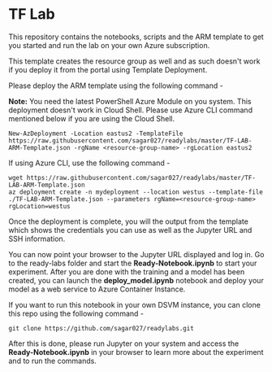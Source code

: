 # TF Lab

This repository contains the notebooks, scripts and the ARM template to get you started and run the lab on your own Azure subscription.

This template creates the resource group as well and as such doesn't work if you deploy it from the portal using Template Deployment.

Please deploy the ARM template using the following command -

**Note:** You need the latest PowerShell Azure Module on you system. This deployment doesn't work in Cloud Shell. Please use Azure CLI command mentioned below if you are using the Cloud Shell.

```
New-AzDeployment -Location eastus2 -TemplateFile https://raw.githubusercontent.com/sagar027/readylabs/master/TF-LAB-ARM-Template.json -rgName <resource-group-name> -rgLocation eastus2
```

If using Azure CLI, use the following command -

```
wget https://raw.githubusercontent.com/sagar027/readylabs/master/TF-LAB-ARM-Template.json
az deployment create -n mydeployment --location westus --template-file ./TF-LAB-ARM-Template.json --parameters rgName=<resource-group-name> rgLocation=westus
```

Once the deployment is complete, you will the output from the template which shows the credentials you can use as well as the Jupyter URL and SSH information.

You can now point your browser to the Jupyter URL displayed and log in. Go to the ready-labs folder and start the **Ready-Notebook.ipynb** to start your experiment. After you are done with the training and a model has been created, you can launch the **deploy_model.ipynb** notebook and deploy your model as a web service to Azure Container Instance.

If you want to run this notebook in your own DSVM instance, you can clone this repo using the following command -

```
git clone https://github.com/sagar027/readylabs.git
```

After this is done, please run Jupyter on your system and access the **Ready-Notebook.ipynb** in your browser to learn more about the experiment and to run the commands.
